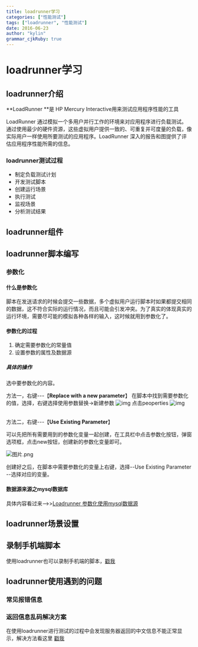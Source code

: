 ```yaml
---
title: loadrunner学习
categories: ["性能测试"]
tags: ["loadrunner", "性能测试"]
date: 2016-06-23
author: "kylin"
grammar_cjkRuby: true
---
```


# loadrunner学习

## loadrunner介绍

**LoadRunner **是 HP Mercury Interactive用来测试应用程序性能的工具

LoadRunner 通过模拟一个多用户并行工作的环境来对应用程序进行负载测试。通过使用最少的硬件资源，这些虚拟用户提供一致的、可重复并可度量的负载，像实际用户一样使用所要测试的应用程序。LoadRunner 深入的报告和图提供了评估应用程序性能所需的信息。 

<!--more-->

### loadrunner测试过程

* 制定负载测试计划 
* 开发测试脚本
* 创建运行场景 
* 执行测试
* 监视场景 
* 分析测试结果 



## loadrunner组件

## loadrunner脚本编写

### 参数化

#### 什么是参数化

脚本在发送请求的时候会提交一些数据，多个虚拟用户运行脚本时如果都提交相同的数据，这不符合实际的运行情况，而且可能会引发冲突。为了真实的体现真实的运行环境，需要尽可能的模拟各种各样的输入，这时候就用到参数化了。

#### 参数化的过程

1. 确定需要参数化的常量值
2. 设置参数的属性及数据源

##### 具体的操作

选中要参数化的内容。

方法一，右键---【**Replace with a new parameter**】
在脚本中找到需要参数化的值，选择，右键选择使用参数替换->新建参数
​	![img](http://upload-images.jianshu.io/upload_images/2936641-0a22757bbc8dc929.png?imageMogr2/auto-orient/strip%7CimageView2/2/w/1240)
点击peoperties
![img](http://upload-images.jianshu.io/upload_images/2936641-a579bb83a089d505.png?imageMogr2/auto-orient/strip%7CimageView2/2/w/1240)

​	
方法二，右键---【**Use Existing Parameter**】

可以先把所有需要用到的参数化变量一起创建，在工具栏中点击参数化按钮，弹窗选项框，点击new按钮，创建新的参数化变量即可。


![图片.png](http://upload-images.jianshu.io/upload_images/2936641-aa87dfd7af035de6.png?imageMogr2/auto-orient/strip%7CimageView2/2/w/1240)

创建好之后，在脚本中需要参数化的变量上右键，选择--Use Existing Parameter --选择对应的变量。

#### 数据源来源之mysql数据库

具体内容看过来-->>[Loadrunner 参数化使用mysql数据源](http://kylin10.com/2017/02/06/Loadrunner%20%E5%8F%82%E6%95%B0%E5%8C%96%E4%BD%BF%E7%94%A8mysql%E6%95%B0%E6%8D%AE%E6%BA%90%20/) 



## loadrunner场景设置

## 录制手机端脚本

使用loadrunner也可以录制手机端的脚本，[戳我](http://kylin10.com/2017/01/19/loadrunner%E5%88%A9%E7%94%A8%E4%BB%A3%E7%90%86%E6%A8%A1%E5%BC%8F%E5%BD%95%E5%88%B6%E6%89%8B%E6%9C%BA%E8%84%9A%E6%9C%AC/)

## loadrunner使用遇到的问题

### 常见报错信息

### 返回信息乱码解决方案

在使用loadrunner进行测试的过程中会发现服务器返回的中文信息不能正常显示，解决方法看这里 [戳我](http://kylin10.com/2017/02/06/%E8%BF%94%E5%9B%9E%E4%BF%A1%E6%81%AF%E4%B9%B1%E7%A0%81%E8%A7%A3%E5%86%B3%E6%96%B9%E6%A1%88/)
